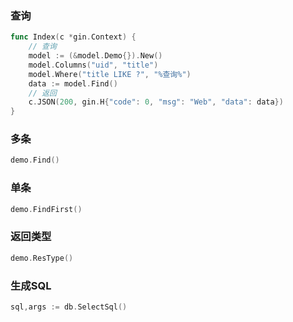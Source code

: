 ### 查询
```go
func Index(c *gin.Context) {
	// 查询
	model := (&model.Demo{}).New()
	model.Columns("uid", "title")
	model.Where("title LIKE ?", "%查询%")
	data := model.Find()
	// 返回
	c.JSON(200, gin.H{"code": 0, "msg": "Web", "data": data})
}
```

### 多条
```go
demo.Find()
```

### 单条
```go
demo.FindFirst()
```

### 返回类型
```go
demo.ResType()
```

### 生成SQL
```go
sql,args := db.SelectSql()
```
